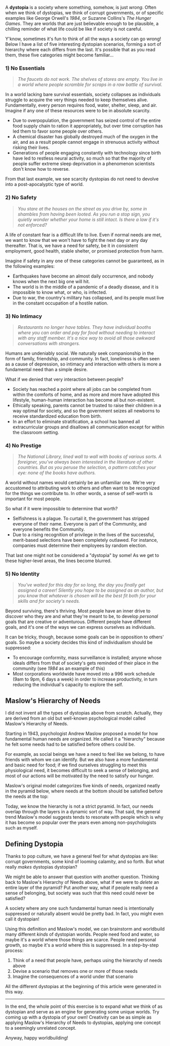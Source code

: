 A **dystopia** is a society where something, somehow, is just _wrong_. Often when we think of dystopias, we think of corrupt governments, or of specific examples like George Orwell's _1984_, or Suzanne Collins's _The Hunger Games_. They are worlds that are just believable enough to be plausible, a chilling reminder of what life could be like if society is not careful.

Y'know, sometimes it's fun to think of all the ways a society can go wrong! Below I have a list of five interesting dystopian scenarios, forming a sort of hierarchy where each differs from the last. It's possible that as you read them, these five categories might become familiar...

### 1) No Essentials

> _The faucets do not work. The shelves of stores are empty. You live in a world where people scramble for scraps in a raw battle of survival._

In a world lacking bare survival essentials, society collapses as individuals struggle to acquire the very things needed to keep themselves alive. Fundamentally, every person requires food, water, shelter, sleep, and air. Imagine if any one of these resources were to be in absolute scarcity.

* Due to overpopulation, the government has seized control of the entire food supply chain to ration it appropriately, but over time corruption has led them to favor some people over others.
* A chemical disaster has globally destroyed much of the oxygen in the air, and as a result people cannot engage in strenuous activity without risking their lives.
* Generations of people engaging constantly with technology since birth have led to restless neural activity, so much so that the majority of people suffer extreme sleep deprivation in a phenomenon scientists don't know how to reverse.

<side-text info>
<p>From that last example, we see scarcity dystopias do not need to devolve into a post-apocalyptic type of world.</p>
</side-text>

### 2) No Safety

> _You stare at the houses on the street as you drive by, some in shambles from having been looted. As you run a stop sign, you quietly wonder whether your home is still intact. Is there a law if it's not enforced?_

A life of constant fear is a difficult life to live. Even if normal needs are met, we want to know that we won't have to fight the next day or any day thereafter. That is, we have a need for safety, be it in consistent employment, good health, stable shelter, or promised protection from harm.

Imagine if safety in any one of these categories cannot be guaranteed, as in the following examples:

* Earthquakes have become an almost daily occurrence, and nobody knows when the next big one will hit.
* The world is in the middle of a pandemic of a deadly disease, and it is impossible to know what, or who, is infected.
* Due to war, the country's military has collapsed, and its people must live in the constant occupation of a hostile nation.

### 3) No Intimacy

> _Restaurants no longer have tables. They have individual booths where you can order and pay for food without needing to interact with any staff member. It's a nice way to avoid all those awkward conversations with strangers._

Humans are undeniably social. We naturally seek companionship in the form of family, friendship, and community. In fact, loneliness is often seen as a cause of depression, so intimacy and interaction with others is more a fundamental need than a simple desire.

What if we denied that very interaction between people?

* Society has reached a point where all jobs can be completed from within the comforts of home, and as more and more have adopted this lifestyle, human-human interaction has become all but non-existent.
* Ethically speaking, parents cannot be trusted to raise their children in a way optimal for society, and so the government seizes all newborns to receive standardized education from birth.
* In an effort to eliminate stratification, a school has banned all extracurricular groups and disallows all communication except for within the classroom setting.

### 4) No Prestige

> _The National Library, lined wall to wall with books of various sorts. A foreigner, you've always been interested in the literature of other countries. But as you peruse the selection, a pattern catches your eye: none of the books have authors._

A world without names would certainly be an unfamiliar one. We're very accustomed to attributing work to others and often want to be recognized for the things we contribute to. In other words, a sense of self-worth is important for most people.

So what if it were impossible to determine that worth?

* Selfishness is a plague. To curtail it, the government has stripped everyone of their name. Everyone is part of the Community, and everyone benefits the Community.
* Due to a rising recognition of privilege in the lives of the successful, merit-based selections have been completely outlawed. For instance, companies must determine their employees by random election.

<side-text warning>
<p>That last one might not be considered a "dystopia" by some! As we get to these higher-level areas, the lines become blurred.</p>
</side-text>

### 5) No Identity

> _You've waited for this day for so long, the day you finally get assigned a career! Silently you hope to be assigned as an author, but you know that whatever is chosen will be the best fit both for your skills and for society's needs._

Beyond surviving, there's thriving. Most people have an inner drive to discover who they are and what they're meant to be, to develop _personal_ goals that are creative or adventurous. Different people have different goals, and it's one of the ways we can express ourselves as individuals.

It can be tricky, though, because some goals can be in opposition to others' goals. So maybe a society decides this kind of individualism should be suppressed:

* To encourage conformity, mass surveillance is installed; anyone whose ideals differs from that of society's gets reminded of their place in the community (see _1984_ as an example of this)
* Most corporations worldwide have moved into a 996 work schedule (9am to 9pm, 6 days a week) in order to increase productivity, in turn reducing the individual's capacity to explore the self.

## Maslow's Hierarchy of Needs

I did not invent all the types of dystopias above from scratch. Actually, they are derived from an old but well-known psychological model called Maslow's Hierarchy of Needs.

Starting in 1943, psychologist Andrew Maslow proposed a model for how fundamental human needs are organized. He called it a "hierarchy" because he felt some needs had to be satisfied before others could be.

For example, as social beings we have a need to feel like we belong, to have friends with whom we can identify. But we also have a more fundamental and basic need for food; if we find ourselves struggling to meet this physiological need, it becomes difficult to seek a sense of belonging, and most of our actions will be motivated by the need to satisfy our hunger.

Maslow's original model categorizes five kinds of needs, organized neatly in the pyramid below, where needs at the bottom should be satisfied before the needs at the top:

<maslows-hierarchy-of-needs></maslows-hierarchy-of-needs>

Today, we know the hierarchy is not a strict pyramid. In fact, our needs overlap through the layers in a dynamic sort of way. That said, the general trend Maslow's model suggests tends to resonate with people which is why it has become so popular over the years even among non-psychologists such as myself.

## Defining Dystopia

Thanks to pop culture, we have a general feel for what dystopias are like: corrupt governments, some kind of looming calamity, and so forth. But what really _makes_ dystopias dystopian?

We might be able to answer that question with another question. Thinking back to Maslow's Hierarchy of Needs above, what if we were to _delete_ an entire layer of the pyramid? Put another way, what if people really need a sense of belonging, but society was such that this need could never be satisfied?

A society where any one such fundamental human need is intentionally suppressed or naturally absent would be pretty bad. In fact, you might even call it dystopian!

<major-point text="A dystopia is a society where there is near-universal incongruity between some need and its provision."></major-point>

Using this definition and Maslow's model, we can brainstorm and worldbuild many different _kinds_ of dystopian worlds. People need food and water, so maybe it's a world where those things are scarce. People need personal growth, so maybe it's a world where this is suppressed. In a step-by-step process:

1. Think of a need that people have, perhaps using the hierarchy of needs above
2. Devise a scenario that removes one or more of those needs
3. Imagine the consequences of a world under that scenario

All the different dystopias at the beginning of this article were generated in this way.

---------------

In the end, the whole point of this exercise is to expand what we think of as dystopian and serve as an engine for generating some unique worlds. Try coming up with a dystopia of your own! Creativity can be as simple as applying Maslow's Hierarchy of Needs to dystopias, applying one concept to a seemingly unrelated concept.

Anyway, happy worldbuilding!
